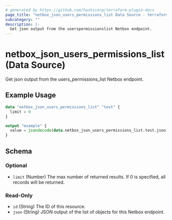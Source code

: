```yaml
---
# generated by https://github.com/hashicorp/terraform-plugin-docs
page_title: "netbox_json_users_permissions_list Data Source - terraform-provider-netbox"
subcategory: ""
description: |-
  Get json output from the userspermissionslist Netbox endpoint.
---
```


# netbox_json_users_permissions_list (Data Source)

Get json output from the users_permissions_list Netbox endpoint.

## Example Usage

```terraform
data "netbox_json_users_permissions_list" "test" {
  limit = 0
}

output "example" {
  value = jsondecode(data.netbox_json_users_permissions_list.test.json)
}
```

<!-- schema generated by tfplugindocs -->
## Schema

### Optional

- `limit` (Number) The max number of returned results. If 0 is specified, all records will be returned.

### Read-Only

- `id` (String) The ID of this resource.
- `json` (String) JSON output of the list of objects for this Netbox endpoint.


